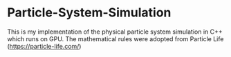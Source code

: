 # Particle-System-Simulation
This is my implementation of the physical particle system simulation in C++ which runs on GPU. The mathematical rules were adopted from Particle Life (https://particle-life.com/)
